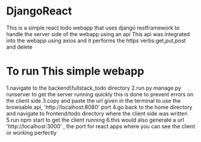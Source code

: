 ﻿# DjangoReact
This is a simple react todo webapp that uses django restframework to handle the server side of the webapp using an api
This api was integrated into the webapp using axios and it performs the https verbs:get,put,post and delete

# To run This simple webapp
1.navigate to the backend\fullstack_todo directory
2.run py manage.py runserver to get the server running quickly this is done to prevent errors on the client side
3.copy and paste the url given in the terminal to use the browsable api, 'http://localhost:8080' port
4.go back to the home directory and navigate to frontend/todo directory where the client side was written
5.run npm start to get the client running
6.this would also generate a url 'http://localhost:3000' , the port for react apps where you can see the client or working perfectly
